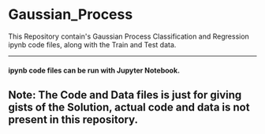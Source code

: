 # Gaussian_Process
This Repository contain's Gaussian Process Classification and Regression ipynb code files, along with the Train and Test data.

------------------------------------------------------------------------------------------------------------------------------
#### ipynb code files can be run with Jupyter Notebook.

## Note: The Code and Data files is just for giving gists of the Solution, actual code and data is not present in this repository.

